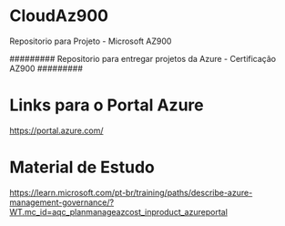 # CloudAz900
Repositorio para Projeto - Microsoft AZ900

######### Repositorio para entregar projetos da Azure - Certificação AZ900 #########

# Links para o Portal Azure
https://portal.azure.com/

# Material de Estudo
https://learn.microsoft.com/pt-br/training/paths/describe-azure-management-governance/?WT.mc_id=aqc_planmanageazcost_inproduct_azureportal

